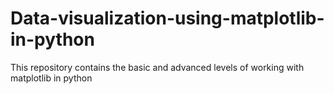 # Data-visualization-using-matplotlib-in-python
This repository contains the basic and advanced levels of working with matplotlib in python 
